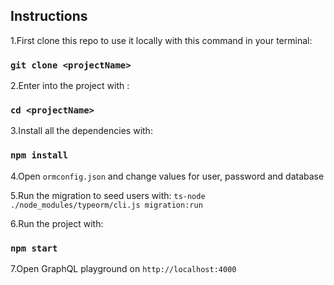 ## Instructions

1.First clone this repo to use it locally with this command in your terminal:

### `git clone <projectName>`

2.Enter into the project with :

### `cd <projectName>`

3.Install all the dependencies with:

### `npm install`

4.Open `ormconfig.json` and change values for user, password and database

5.Run the migration to seed users with: `ts-node ./node_modules/typeorm/cli.js migration:run`

6.Run the project with:

### `npm start`

7.Open GraphQL playground on `http://localhost:4000`
